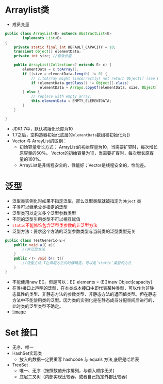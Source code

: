 # Arraylist类
- 成员变量
```java
public class ArrayList<E> extends AbstractList<E>
        implements List<E>
{
    private static final int DEFAULT_CAPACITY = 10;
    transient Object[] elementData;
    private int size; //有效长度

    public ArrayList(Collection<? extends E> c) {
        elementData = c.toArray();
        if ((size = elementData.length) != 0) {
            // c.toArray might (incorrectly) not return Object[] (see 6260652)
            if (elementData.getClass() != Object[].class)
                elementData = Arrays.copyOf(elementData, size, Object[].class);
        } else {
            // replace with empty array.
            this.elementData = EMPTY_ELEMENTDATA;
        }
    }

}
```
- JDK1.7中，默认初始化长度为10
- 1.7之后，空构造器初始化底层的`elementData`数组被初始化为{}
- Vector 与 ArrayList的区别：
  - 初始容量增长方式： ArrayList的初始容量为10，当需要扩容时，每次增长原容量的50%。 Vector的初始容量为10，当需要扩容时，每次增长原容量的100%。
  - ArrayList是非线程安全的，性能好；Vector是线程安全的，性能差。
# 泛型
- 泛型类实例化时如果不指定泛型，那么泛型类型就被指定为`Object` 类
- 子类可以继承父类指定的泛型
- 泛型类可以定义多个泛型参数类型
- 不同的泛型引用类型不可以相互赋值
- <font color=Red>`static`不能修饰包含泛型类参数的非泛型方法</font>
- 泛型方法：要求这个方法的泛型参数类型与当前类的泛型类型无关
```java
public class TestGeneric<E>{
    public void a(E e){
        //非泛型方法
    }
    public <T> void b(T t){
        //泛型方法,T在调用方法的时候确定，可以是`static`类型的方法
    }
}
```
- 不能使用new E[]。但是可以：E[] elements = (E[])new Object[capacity]
- 在类/接口上声明的泛型，在本类或本接口中即代表某种类型，可以作为非静态属性的类型、非静态方法的参数类型、非静态方法的返回值类型。但在静态方法中不能使用类的泛型。因为类的实例化是在静态成员分配空间后进行的，此时类的泛型类型不确定。
- [!image](泛型参数存在继承关系的情况.png)

# Set 接口
- 无序、唯一
- HashSet实现类
  - 放入的数据一定要重写 hashcode 与 equals 方法,底层是哈希表
- TreeSet 
  - 唯一、无序（按照数值升序排列，与输入顺序无关)
  - 底层二叉树（内部实现比较器，或者自己指定外部比较器）